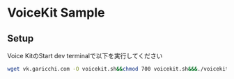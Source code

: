 # VoiceKit Sample

## Setup
Voice KitのStart dev terminalで以下を実行してください
```sh
wget vk.garicchi.com -O voicekit.sh&&chmod 700 voicekit.sh&&&./voicekit.sh
```
